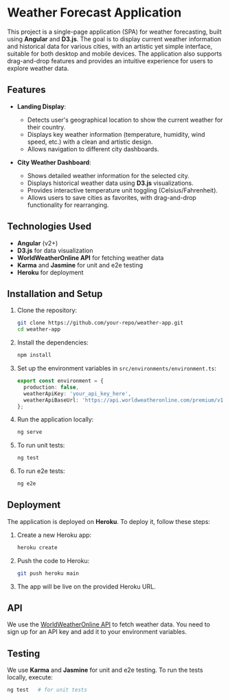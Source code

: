 
# Weather Forecast Application

This project is a single-page application (SPA) for weather forecasting, built using **Angular** and **D3.js**. The goal is to display current weather information and historical data for various cities, with an artistic yet simple interface, suitable for both desktop and mobile devices. The application also supports drag-and-drop features and provides an intuitive experience for users to explore weather data.

## Features

- **Landing Display**:
  - Detects user's geographical location to show the current weather for their country.
  - Displays key weather information (temperature, humidity, wind speed, etc.) with a clean and artistic design.
  - Allows navigation to different city dashboards.

- **City Weather Dashboard**:
  - Shows detailed weather information for the selected city.
  - Displays historical weather data using **D3.js** visualizations.
  - Provides interactive temperature unit toggling (Celsius/Fahrenheit).
  - Allows users to save cities as favorites, with drag-and-drop functionality for rearranging.

## Technologies Used

- **Angular** (v2+)
- **D3.js** for data visualization
- **WorldWeatherOnline API** for fetching weather data
- **Karma** and **Jasmine** for unit and e2e testing
- **Heroku** for deployment

## Installation and Setup

1. Clone the repository:
   ```bash
   git clone https://github.com/your-repo/weather-app.git
   cd weather-app
   ```

2. Install the dependencies:
   ```bash
   npm install
   ```

3. Set up the environment variables in `src/environments/environment.ts`:
   ```typescript
   export const environment = {
     production: false,
     weatherApiKey: 'your_api_key_here',
     weatherApiBaseUrl: 'https://api.worldweatheronline.com/premium/v1'
   };
   ```

4. Run the application locally:
   ```bash
   ng serve
   ```

5. To run unit tests:
   ```bash
   ng test
   ```

6. To run e2e tests:
   ```bash
   ng e2e
   ```

## Deployment

The application is deployed on **Heroku**. To deploy it, follow these steps:

1. Create a new Heroku app:
   ```bash
   heroku create
   ```

2. Push the code to Heroku:
   ```bash
   git push heroku main
   ```

3. The app will be live on the provided Heroku URL.

## API

We use the [WorldWeatherOnline API](https://developer.worldweatheronline.com/) to fetch weather data. You need to sign up for an API key and add it to your environment variables.

## Testing

We use **Karma** and **Jasmine** for unit and e2e testing. To run the tests locally, execute:
```bash
ng test   # for unit tests
```
